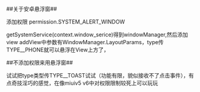##关于安卓悬浮窗##




添加权限 permission.SYSTEM_ALERT_WINDOW

getSystemService(context.window_serice)得到windowManager,然后添加view
addView中参数有WindowManager.LayoutParams，type传TYPE__PHONE就可以悬浮在View上方了，


##不添加权限来用悬浮窗##

试试把type类型传TYPE__TOAST试试（功能有限，貌似接收不了点击事件），有点奇技淫巧的感觉，在像miuiv5 v6中对权限限制较死上可以玩玩
